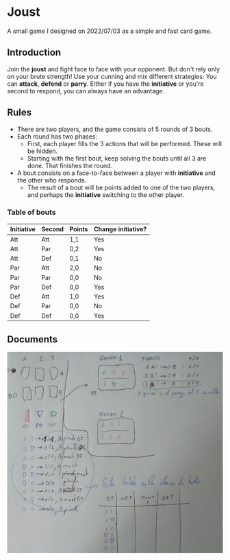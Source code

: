 # Joust

A small game I designed on 2022/07/03 as a simple and fast card game.

## Introduction

Join the **joust** and fight face to face with your opponent. But don't rely only on your brute strength! Use your cunning and mix different strategies: You can **attack**, **defend** or **parry**. Either if you have the **initiative** or you're second to respond, you can always have an advantage.

## Rules

- There are two players, and the game consists of 5 rounds of 3 bouts.
- Each round has two phases:
	+ First, each player fills the 3 actions that will be performed. These will be hidden.
	+ Starting with the first bout, keep solving the bouts until all 3 are done. That finishes the round.
- A bout consists on a face-to-face between a player with **initiative** and the other who responds.
	+ The result of a bout will be points added to one of the two players, and perhaps the **initiative** switching to the other player.
	
### Table of bouts

| Initiative | Second | Points | Change initiative?
| --- | --- | --- | --- |
| Att | Att | 1,1 | Yes |
| Att | Par | 0,2 | Yes |
| Att | Def | 0,1 | No |
| Par | Att | 2,0 | No |
| Par | Par | 0,0 | No |
| Par | Def | 0,0 | Yes |
| Def | Att | 1,0 | Yes |
| Def | Par | 0,0 | No |
| Def | Def | 0,0 | Yes |

## Documents

![Picture](Docs/First%20draft.jpg)